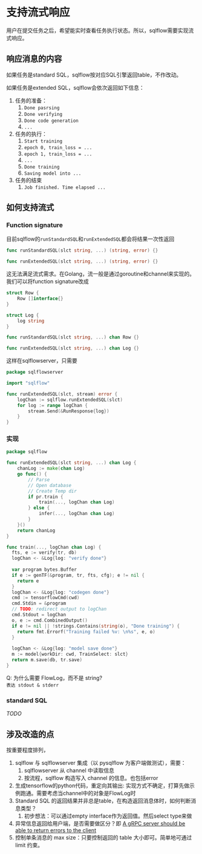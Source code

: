 # 支持流式响应

用户在提交任务之后，希望能实时查看任务执行状态。所以，sqlflow需要实现流式响应。

## 响应消息的内容

如果任务是standard SQL，sqlflow按对应SQL引擎返回table，不作改动。

如果任务是extended SQL，sqlflow会依次返回如下信息：

1. 任务的准备：
    1. `Done pasrsing`
    1. `Done verifying`
    1. `Done code generation`
    1. `...`
1. 任务的执行：
    1. `Start training`
    1. `epoch 0, train_loss = ...`
    1. `epoch 1, train_loss = ...`
    1. `...`
    1. `Done training`
    1. `Saving model into ...`
1. 任务的结束
    1. `Job finished. Time elapsed ...`

## 如何支持流式

### Function signature

目前sqlflow的`runStandardSQL`和`runExtendedSQL`都会将结果一次性返回

```go
func runStandardSQL(slct string, ...) (string, error) {}

func runExtendedSQL(slct string, ...) (string, error) {}
```

这无法满足流式需求。在Golang，流一般是通过goroutine和channel来实现的。我们可以将function signature改成

```go
struct Row {
    Row []interface{}
}

struct Log {
    log string
}

func runStandardSQL(slct string, ...) chan Row {}

func runExtendedSQL(slct string, ...) chan Log {}
```

这样在sqlflowserver，只需要

```go
package sqlflowserver

import "sqlflow"

func runExtendedSQL(slct, stream) error {
    logChan := sqlflow.runExtendedSQL(slct)
    for log := range logChan {
        stream.Send(&RunResponse{log})
    }
}
```

### 实现

```go
package sqlflow

func runExtendedSQL(slct string, ...) chan Log {
    chanLog := make(chan Log)
    go func() {
        // Parse
        // Open database
        // Create Temp dir
        if pr.train {
            train(..., logChan chan Log)
        } else {
            infer(..., logChan chan Log)
        }
    }()
    return chanLog
}

func train(..., logChan chan Log) {
  fts, e := verify(tr, db)
  logChan <- &Log{log: "verify done"}
  
  var program bytes.Buffer
  if e := genTF(&program, tr, fts, cfg); e != nil {
    return e
  }
  logChan <- &Log{log: "codegen done"}
  cmd := tensorflowCmd(cwd)
  cmd.Stdin = &program
  // TODO: redirect output to logChan
  cmd.Stdout = logChan
  o, e := cmd.CombinedOutput()
  if e != nil || !strings.Contains(string(o), "Done training") {
    return fmt.Errorf("Training failed %v: \n%s", e, o)
  }
  
  logChan <- &Log{log: "model save done"}
  m := model{workDir: cwd, TrainSelect: slct}
  return m.save(db, tr.save)
}
```

Q: 为什么需要 FlowLog，而不是 string?    
`表达 stdout & stderr`

### standard SQL
*TODO*

## 涉及改造的点
按重要程度排列，

1. sqlflow 与 sqlflowserver 集成（以 pysqlflow 为客户端做测试），需要：  
    1. sqlflowserver 从 channel 中读取信息  
    1. 按流程，sqlflow 构造写入 channel 的信息。也包括error
1. 生成tensorflow的python代码，重定向其输出: 实现方式不确定，打算先做示例跑通。需要考虑当channel中的对象是FlowLog时
1. Standard SQL 的返回结果并非总是table，在构造返回消息体时，如何判断消息类型？
    1. 初步想法：可以通过empty interface作为返回值。然后select type来做
1. 异常信息返回给用户端，是否需要做区分？即 [A gRPC server should be able to return errors to the client](https://github.com/wangkuiyi/sqlflowserver/issues/19)
1. 控制单条消息的 max size：只要控制返回的 table 大小即可。简单地可通过 limit 约束。
